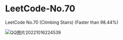 # LeetCode-No.70
LeetCode No.70 (Climbing Stairs) (Faster than 98.44%)


![QQ图片20221016224539](https://user-images.githubusercontent.com/92568690/196042483-48d891e3-0685-46e0-9330-9b2a98c52cc1.jpg)
